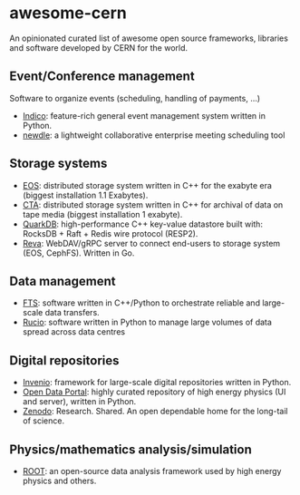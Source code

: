 # awesome-cern
An opinionated curated list of awesome open source frameworks, libraries and software developed by CERN for the world.

## Event/Conference management
Software to organize events (scheduling, handling of payments, ...)
- [Indico](https://getindico.io): feature-rich general event management system written in Python.
- [newdle](https://github.com/indico/newdle): a lightweight collaborative enterprise meeting scheduling tool

## Storage systems
- [EOS](https://eos-web.web.cern.ch/eos-web/): distributed storage system written in C++ for the exabyte era (biggest installation 1.1 Exabytes).
- [CTA](https://eoscta.docs.cern.ch/latest/): distributed storage system written in C++ for archival of data on tape media (biggest installation 1 exabyte).
- [QuarkDB](https://quarkdb.web.cern.ch/quarkdb/docs/master/): high-performance C++ key-value datastore built with: RocksDB + Raft + Redis wire protocol (RESP2).
- [Reva](https://github.com/cs3org/reva): WebDAV/gRPC server to connect end-users to storage system (EOS, CephFS). Written in Go.

## Data management
- [FTS](https://fts.web.cern.ch/fts/): software written in C++/Python to orchestrate reliable and large-scale data transfers.
- [Rucio](https://rucio.cern.ch): software written in Python to manage large volumes of data spread across data centres 
  
## Digital repositories
- [Invenio](https://inveniosoftware.org): framework for large-scale digital repositories written in Python.
- [Open Data Portal](https://github.com/cernopendata): highly curated repository of high energy physics (UI and server), written in Python.
- [Zenodo](https://github.com/zenodo/zenodo): Research. Shared. An open dependable home for the long-tail of science.

## Physics/mathematics analysis/simulation
- [ROOT](https://root.cern/): an open-source data analysis framework used by high energy physics and others.
